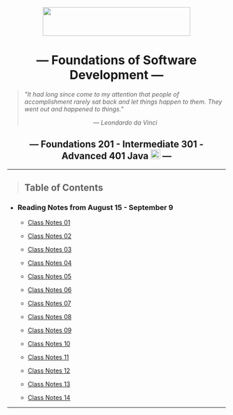 <div align="center">
  <img src="https://members-csforall.imgix.net/members/logos/code-fellows-logo-horizontal-2-color-black.png" width="340" height="66">
</div>  

<h1 align="center"><b>&mdash; Foundations of Software Development &mdash;</b></h1>

> *"It had long since come to my attention that people of accomplishment rarely sat back and let things happen to them. They went out and happened to things."*
>
> <p align="center"><i> &mdash; Leondardo da Vinci</i></p>

<h2 align="center"><b>&mdash; Foundations 201 - Intermediate 301 - Advanced 401 Java <img src="https://www.svgrepo.com/show/184143/java.svg"  width="22" height="22"> &mdash;</b></h2>

---

> ## Table of Contents

- ### Reading Notes from August 15 - September 9

  - [Class Notes 01](./201/class-01.md)

  - [Class Notes 02](./201/class-02.md)

  - [Class Notes 03](./201/class-03.md)

  - [Class Notes 04](./201/class-04.md)

  - [Class Notes 05](./201/class-05.md)

  - [Class Notes 06](./201/class-06.md)

  - [Class Notes 07](./201/class-07.md)

  - [Class Notes 08](./201/class-08.md)

  - [Class Notes 09](./201/class-09.md)

  - [Class Notes 10](./201/class-10.md)

  - [Class Notes 11](./201/class-11.md)

  - [Class Notes 12](./201/class-12.md)

  - [Class Notes 13](./201/class-13.md)

  - [Class Notes 14](./201/class-14.md)

---
